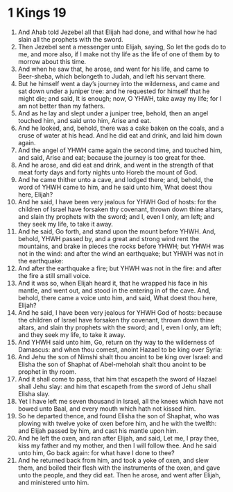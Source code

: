 ﻿# 1 Kings 19
1. And Ahab told Jezebel all that Elijah had done, and withal how he had slain all the prophets with the sword. 
2. Then Jezebel sent a messenger unto Elijah, saying, So let the gods do to me, and more also, if I make not thy life as the life of one of them by to morrow about this time. 
3. And when he saw that, he arose, and went for his life, and came to Beer-sheba, which belongeth to Judah, and left his servant there. 
4.  But he himself went a day’s journey into the wilderness, and came and sat down under a juniper tree: and he requested for himself that he might die; and said, It is enough; now, O YHWH, take away my life; for I am not better than my fathers. 
5. And as he lay and slept under a juniper tree, behold, then an angel touched him, and said unto him, Arise and eat. 
6. And he looked, and, behold, there was a cake baken on the coals, and a cruse of water at his head. And he did eat and drink, and laid him down again. 
7. And the angel of YHWH came again the second time, and touched him, and said, Arise and eat; because the journey is too great for thee. 
8. And he arose, and did eat and drink, and went in the strength of that meat forty days and forty nights unto Horeb the mount of God. 
9.  And he came thither unto a cave, and lodged there; and, behold, the word of YHWH came to him, and he said unto him, What doest thou here, Elijah? 
10. And he said, I have been very jealous for YHWH God of hosts: for the children of Israel have forsaken thy covenant, thrown down thine altars, and slain thy prophets with the sword; and I, even I only, am left; and they seek my life, to take it away. 
11. And he said, Go forth, and stand upon the mount before YHWH. And, behold, YHWH passed by, and a great and strong wind rent the mountains, and brake in pieces the rocks before YHWH; but YHWH was not in the wind: and after the wind an earthquake; but YHWH was not in the earthquake: 
12. And after the earthquake a fire; but YHWH was not in the fire: and after the fire a still small voice. 
13. And it was so, when Elijah heard it, that he wrapped his face in his mantle, and went out, and stood in the entering in of the cave. And, behold, there came a voice unto him, and said, What doest thou here, Elijah? 
14. And he said, I have been very jealous for YHWH God of hosts: because the children of Israel have forsaken thy covenant, thrown down thine altars, and slain thy prophets with the sword; and I, even I only, am left; and they seek my life, to take it away. 
15. And YHWH said unto him, Go, return on thy way to the wilderness of Damascus: and when thou comest, anoint Hazael to be king over Syria: 
16. And Jehu the son of Nimshi shalt thou anoint to be king over Israel: and Elisha the son of Shaphat of Abel-meholah shalt thou anoint to be prophet in thy room. 
17. And it shall come to pass, that him that escapeth the sword of Hazael shall Jehu slay: and him that escapeth from the sword of Jehu shall Elisha slay. 
18. Yet I have left me seven thousand in Israel, all the knees which have not bowed unto Baal, and every mouth which hath not kissed him. 
19.  So he departed thence, and found Elisha the son of Shaphat, who was plowing with twelve yoke of oxen before him, and he with the twelfth: and Elijah passed by him, and cast his mantle upon him. 
20. And he left the oxen, and ran after Elijah, and said, Let me, I pray thee, kiss my father and my mother, and then I will follow thee. And he said unto him, Go back again: for what have I done to thee? 
21. And he returned back from him, and took a yoke of oxen, and slew them, and boiled their flesh with the instruments of the oxen, and gave unto the people, and they did eat. Then he arose, and went after Elijah, and ministered unto him. 
